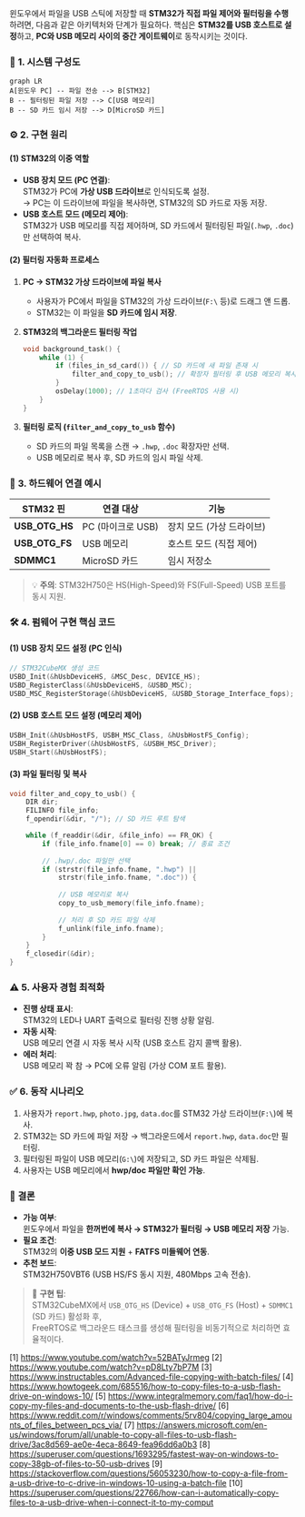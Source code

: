 윈도우에서 파일을 USB 스틱에 저장할 때 **STM32가 직접 파일 제어와 필터링을 수행**하려면, 다음과 같은 아키텍처와 단계가 필요하다. 핵심은 **STM32를 USB 호스트로 설정**하고, **PC와 USB 메모리 사이의 중간 게이트웨이**로 동작시키는 것이다.

### 📁 **1. 시스템 구성도**
```mermaid
graph LR
A[윈도우 PC] -- 파일 전송 --> B[STM32]
B -- 필터링된 파일 저장 --> C[USB 메모리]
B -- SD 카드 임시 저장 --> D[MicroSD 카드]
```

### ⚙️ **2. 구현 원리**
#### (1) **STM32의 이중 역할**
- **USB 장치 모드 (PC 연결)**:  
  STM32가 PC에 **가상 USB 드라이브**로 인식되도록 설정.  
  → PC는 이 드라이브에 파일을 복사하면, STM32의 SD 카드로 자동 저장.
- **USB 호스트 모드 (메모리 제어)**:  
  STM32가 USB 메모리를 직접 제어하며, SD 카드에서 필터링된 파일(`.hwp`, `.doc`)만 선택하여 복사.

#### (2) **필터링 자동화 프로세스**
1. **PC → STM32 가상 드라이브에 파일 복사**  
   - 사용자가 PC에서 파일을 STM32의 가상 드라이브(`F:\` 등)로 드래그 앤 드롭.
   - STM32는 이 파일을 **SD 카드에 임시 저장**.

2. **STM32의 백그라운드 필터링 작업**  
   ```c
   void background_task() {
       while (1) {
           if (files_in_sd_card()) { // SD 카드에 새 파일 존재 시
               filter_and_copy_to_usb(); // 확장자 필터링 후 USB 메모리 복사
           }
           osDelay(1000); // 1초마다 검사 (FreeRTOS 사용 시)
       }
   }
   ```

3. **필터링 로직 (`filter_and_copy_to_usb` 함수)**  
   - SD 카드의 파일 목록을 스캔 → `.hwp`, `.doc` 확장자만 선택.
   - USB 메모리로 복사 후, SD 카드의 임시 파일 삭제.

### 🔌 **3. 하드웨어 연결 예시**
| STM32 핀       | 연결 대상         | 기능                     |
|----------------|-------------------|--------------------------|
| **USB_OTG_HS** | PC (마이크로 USB) | 장치 모드 (가상 드라이브) |
| **USB_OTG_FS** | USB 메모리        | 호스트 모드 (직접 제어)   |
| **SDMMC1**     | MicroSD 카드      | 임시 저장소              |

> 💡 **주의**: STM32H750은 HS(High-Speed)와 FS(Full-Speed) USB 포트를 동시 지원.

### 🛠️ **4. 펌웨어 구현 핵심 코드**
#### (1) **USB 장치 모드 설정 (PC 인식)**
```c
// STM32CubeMX 생성 코드
USBD_Init(&hUsbDeviceHS, &MSC_Desc, DEVICE_HS);
USBD_RegisterClass(&hUsbDeviceHS, &USBD_MSC);
USBD_MSC_RegisterStorage(&hUsbDeviceHS, &USBD_Storage_Interface_fops);
```

#### (2) **USB 호스트 모드 설정 (메모리 제어)**
```c
USBH_Init(&hUsbHostFS, USBH_MSC_Class, &hUsbHostFS_Config);
USBH_RegisterDriver(&hUsbHostFS, &USBH_MSC_Driver);
USBH_Start(&hUsbHostFS);
```

#### (3) **파일 필터링 및 복사**
```c
void filter_and_copy_to_usb() {
    DIR dir;
    FILINFO file_info;
    f_opendir(&dir, "/"); // SD 카드 루트 탐색

    while (f_readdir(&dir, &file_info) == FR_OK) {
        if (file_info.fname[0] == 0) break; // 종료 조건
        
        // .hwp/.doc 파일만 선택
        if (strstr(file_info.fname, ".hwp") || 
            strstr(file_info.fname, ".doc")) {
            
            // USB 메모리로 복사
            copy_to_usb_memory(file_info.fname);
            
            // 처리 후 SD 카드 파일 삭제
            f_unlink(file_info.fname);
        }
    }
    f_closedir(&dir);
}
```

### ⚠️ **5. 사용자 경험 최적화**
- **진행 상태 표시**:  
  STM32의 LED나 UART 출력으로 필터링 진행 상황 알림.
- **자동 시작**:  
  USB 메모리 연결 시 자동 복사 시작 (USB 호스트 감지 콜백 활용).
- **에러 처리**:  
  USB 메모리 꽉 참 → PC에 오류 알림 (가상 COM 포트 활용).

### ✅ **6. 동작 시나리오**
1. 사용자가 `report.hwp`, `photo.jpg`, `data.doc`를 STM32 가상 드라이브(`F:\`)에 복사.
2. STM32는 SD 카드에 파일 저장 → 백그라운드에서 `report.hwp`, `data.doc`만 필터링.
3. 필터링된 파일이 USB 메모리(`G:\`)에 저장되고, SD 카드 파일은 삭제됨.
4. 사용자는 USB 메모리에서 **hwp/doc 파일만 확인 가능**.

### 📌 **결론**
- **가능 여부**:  
  윈도우에서 파일을 **한꺼번에 복사 → STM32가 필터링 → USB 메모리 저장** 가능.
- **필요 조건**:  
  STM32의 **이중 USB 모드 지원** + **FATFS 미들웨어 연동**.
- **추천 보드**:  
  STM32H750VBT6 (USB HS/FS 동시 지원, 480Mbps 고속 전송).

> 🔧 **구현 팁**:  
> STM32CubeMX에서 `USB_OTG_HS` (Device) + `USB_OTG_FS` (Host) + `SDMMC1` (SD 카드) 활성화 후,  
> FreeRTOS로 백그라운드 태스크를 생성해 필터링을 비동기적으로 처리하면 효율적이다.

[1] https://www.youtube.com/watch?v=52BATyJrmeg
[2] https://www.youtube.com/watch?v=pD8Lty7bP7M
[3] https://www.instructables.com/Advanced-file-copying-with-batch-files/
[4] https://www.howtogeek.com/685516/how-to-copy-files-to-a-usb-flash-drive-on-windows-10/
[5] https://www.integralmemory.com/faq1/how-do-i-copy-my-files-and-documents-to-the-usb-flash-drive/
[6] https://www.reddit.com/r/windows/comments/5rv804/copying_large_amounts_of_files_between_pcs_via/
[7] https://answers.microsoft.com/en-us/windows/forum/all/unable-to-copy-all-files-to-usb-flash-drive/3ac8d569-ae0e-4eca-8649-fea96dd6a0b3
[8] https://superuser.com/questions/1693295/fastest-way-on-windows-to-copy-38gb-of-files-to-50-usb-drives
[9] https://stackoverflow.com/questions/56053230/how-to-copy-a-file-from-a-usb-drive-to-c-drive-in-windows-10-using-a-batch-file
[10] https://superuser.com/questions/22766/how-can-i-automatically-copy-files-to-a-usb-drive-when-i-connect-it-to-my-comput
